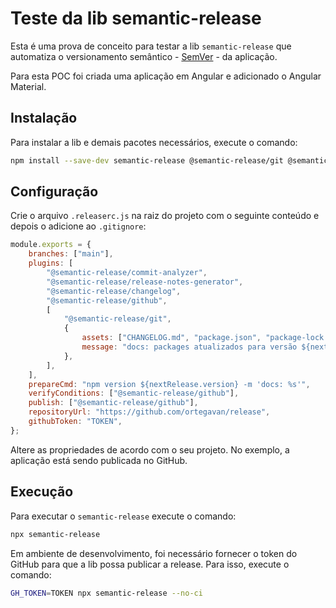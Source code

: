 # Teste da lib semantic-release

Esta é uma prova de conceito para testar a lib `semantic-release` que automatiza o versionamento semântico - [SemVer](https://semver.org) - da aplicação.

Para esta POC foi criada uma aplicação em Angular e adicionado o Angular Material.

## Instalação

Para instalar a lib e demais pacotes necessários, execute o comando:

```bash
npm install --save-dev semantic-release @semantic-release/git @semantic-release/changelog
```

## Configuração

Crie o arquivo `.releaserc.js` na raiz do projeto com o seguinte conteúdo e depois o adicione ao `.gitignore`:

```javascript
module.exports = {
    branches: ["main"],
    plugins: [
        "@semantic-release/commit-analyzer",
        "@semantic-release/release-notes-generator",
        "@semantic-release/changelog",
        "@semantic-release/github",
        [
            "@semantic-release/git",
            {
                assets: ["CHANGELOG.md", "package.json", "package-lock.json"],
                message: "docs: packages atualizados para versão ${nextRelease.version}",
            },
        ],
    ],
    prepareCmd: "npm version ${nextRelease.version} -m 'docs: %s'",
    verifyConditions: ["@semantic-release/github"],
    publish: ["@semantic-release/github"],
    repositoryUrl: "https://github.com/ortegavan/release",
    githubToken: "TOKEN",
};
```

Altere as propriedades de acordo com o seu projeto. No exemplo, a aplicação está sendo publicada no GitHub.

## Execução

Para executar o `semantic-release` execute o comando:

```bash
npx semantic-release
```

Em ambiente de desenvolvimento, foi necessário fornecer o token do GitHub para que a lib possa publicar a release. Para isso, execute o comando:

```bash
GH_TOKEN=TOKEN npx semantic-release --no-ci
```
